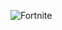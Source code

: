 ![Fortnite](https://progameguides.com/wp-content/uploads/2020/02/featured-fortnite-c2-season2-guide.jpg)
